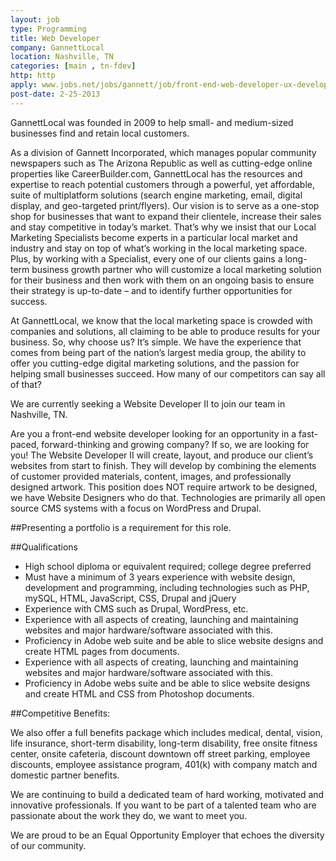 ```yaml
---
layout: job
type: Programming
title: Web Developer
company: GannettLocal
location: Nashville, TN
categories: [main , tn-fdev]
http: http
apply: www.jobs.net/jobs/gannett/job/front-end-web-developer-ux-developer-nashville/JHS7G9641X6D1PJV42Z/?IPath=EXIND
post-date: 2-25-2013
---
```


GannettLocal was founded in 2009 to help small- and medium-sized businesses find and retain local customers.

As a division of Gannett Incorporated, which manages popular community newspapers such as The Arizona Republic as well as cutting-edge online properties like CareerBuilder.com, GannettLocal has the resources and expertise to reach potential customers through a powerful, yet affordable, suite of multiplatform solutions (search engine marketing, email, digital display, and geo-targeted print/flyers). Our vision is to serve as a one-stop shop for businesses that want to expand their clientele, increase their sales and stay competitive in today’s market. That’s why we insist that our Local Marketing Specialists become experts in a particular local market and industry and stay on top of what’s working in the local marketing space. Plus, by working with a Specialist, every one of our clients gains a long-term business growth partner who will customize a local marketing solution for their business and then work with them on an ongoing basis to ensure their strategy is up-to-date – and to identify further opportunities for success.  

At GannettLocal, we know that the local marketing space is crowded with companies and solutions, all claiming to be able to produce results for your business. So, why choose us? It’s simple. We have the experience that comes from being part of the nation’s largest media group, the ability to offer you cutting-edge digital marketing solutions, and the passion for helping small businesses succeed. How many of our competitors can say all of that?
 
We are currently seeking a Website Developer II to join our team in Nashville, TN. 

Are you a front-end website developer looking for an opportunity in a fast-paced, forward-thinking and growing company? If so, we are looking for you! The Website Developer II will create, layout, and produce our client’s websites from start to finish.  They will develop by combining the elements of customer provided materials, content, images, and professionally designed artwork.   This position does NOT require artwork to be designed, we have Website Designers who do that.  Technologies are primarily all open source CMS systems with a focus on WordPress and Drupal. 

##Presenting a portfolio is a requirement for this role.  
 
##Qualifications

* High school diploma or equivalent required; college degree preferred
* Must have a minimum of 3 years experience with website design, development and programming, including technologies such as PHP, mySQL, HTML, JavaScript, CSS, Drupal and jQuery
* Experience with CMS such as Drupal, WordPress, etc.
* Experience with all aspects of creating, launching and maintaining websites and major hardware/software associated with this.  
* Proficiency in Adobe web suite and be able to slice website designs and create HTML pages from documents.
* Experience with all aspects of creating, launching and maintaining websites and major hardware/software associated with this.  
* Proficiency in Adobe webs suite and be able to slice website designs and create HTML and CSS from Photoshop documents.

##Competitive Benefits:

We also offer a full benefits package which includes medical, dental, vision, life insurance, short-term disability, long-term disability, free onsite fitness center, onsite cafeteria, discount downtown off street parking, employee discounts, employee assistance program, 401(k) with company match and domestic partner benefits. 

We are continuing to build a dedicated team of hard working, motivated and innovative professionals.  If you want to be part of a talented team who are passionate about the work they do, we want to meet you.

We are proud to be an Equal Opportunity Employer that echoes the diversity of our community.